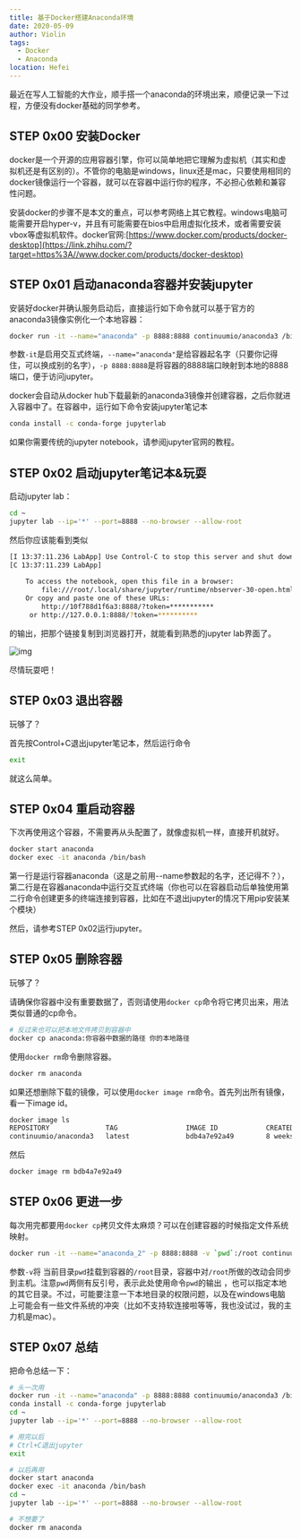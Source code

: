 ```yaml
---
title: 基于Docker搭建Anaconda环境
date: 2020-05-09
author: Violin
tags:
  - Docker
  - Anaconda
location: Hefei
---
```


最近在写人工智能的大作业，顺手搭一个anaconda的环境出来，顺便记录一下过程，方便没有docker基础的同学参考。

## STEP 0x00 安装Docker

docker是一个开源的应用容器引擎，你可以简单地把它理解为虚拟机（其实和虚拟机还是有区别的）。不管你的电脑是windows，linux还是mac，只要使用相同的docker镜像运行一个容器，就可以在容器中运行你的程序，不必担心依赖和兼容性问题。

安装docker的步骤不是本文的重点，可以参考网络上其它教程。windows电脑可能需要开启hyper-v，并且有可能需要在bios中启用虚拟化技术，或者需要安装vbox等虚拟机软件。docker官网:[https://www.docker.com/products/docker-desktop](https://link.zhihu.com/?target=https%3A//www.docker.com/products/docker-desktop)

## STEP 0x01 启动anaconda容器并安装jupyter

安装好docker并确认服务启动后，直接运行如下命令就可以基于官方的anaconda3镜像实例化一个本地容器：

```bash
docker run -it --name="anaconda" -p 8888:8888 continuumio/anaconda3 /bin/bash
```

参数`-it`是启用交互式终端，`--name="anaconda"`是给容器起名字（只要你记得住，可以换成别的名字），`-p 8888:8888`是将容器的8888端口映射到本地的8888端口，便于访问jupyter。

docker会自动从docker hub下载最新的anaconda3镜像并创建容器，之后你就进入容器中了。在容器中，运行如下命令安装jupyter笔记本

```bash
conda install -c conda-forge jupyterlab
```

如果你需要传统的jupyter notebook，请参阅jupyter官网的教程。

## STEP 0x02 启动jupyter笔记本&玩耍

启动jupyter lab：

```bash
cd ~
jupyter lab --ip='*' --port=8888 --no-browser --allow-root
```

然后你应该能看到类似

```bash
[I 13:37:11.236 LabApp] Use Control-C to stop this server and shut down all kernels (twice to skip confirmation).
[C 13:37:11.239 LabApp] 
    
    To access the notebook, open this file in a browser:
        file:///root/.local/share/jupyter/runtime/nbserver-30-open.html
    Or copy and paste one of these URLs:
        http://10f788d1f6a3:8888/?token=***********
     or http://127.0.0.1:8888/?token=**********
```

的输出，把那个链接复制到浏览器打开，就能看到熟悉的jupyter lab界面了。

![img](https://pic4.zhimg.com/80/v2-a57740f2a4036ac508f61b9db49cf51a_720w.jpg)

尽情玩耍吧！

## STEP 0x03 退出容器

玩够了？

首先按Control+C退出jupyter笔记本，然后运行命令

```bash
exit
```

就这么简单。

## STEP 0x04 重启动容器

下次再使用这个容器，不需要再从头配置了，就像虚拟机一样，直接开机就好。

```bash
docker start anaconda
docker exec -it anaconda /bin/bash
```

第一行是运行容器anaconda（这是之前用--name参数起的名字，还记得不？），第二行是在容器anaconda中运行交互式终端（你也可以在容器启动后单独使用第二行命令创建更多的终端连接到容器，比如在不退出jupyter的情况下用pip安装某个模块）

然后，请参考STEP 0x02运行jupyter。

## STEP 0x05 删除容器

玩够了？

请确保你容器中没有重要数据了，否则请使用`docker cp`命令将它拷贝出来，用法类似普通的cp命令。

```bash
# 反过来也可以把本地文件拷贝到容器中
docker cp anaconda:你容器中数据的路径 你的本地路径
```

使用`docker rm`命令删除容器。

```bash
docker rm anaconda
```

如果还想删除下载的镜像，可以使用`docker image rm`命令。首先列出所有镜像，看一下image id。

```bash
docker image ls                                                          
REPOSITORY              TAG                 IMAGE ID            CREATED             SIZE
continuumio/anaconda3   latest              bdb4a7e92a49        8 weeks ago         2.7GB
```

然后

```bash
docker image rm bdb4a7e92a49
```

## STEP 0x06 更进一步

每次用完都要用`docker cp`拷贝文件太麻烦？可以在创建容器的时候指定文件系统映射。

```bash
docker run -it --name="anaconda_2" -p 8888:8888 -v `pwd`:/root continuumio/anaconda3 /bin/bash
```

参数`-v`将 当前目录`pwd`挂载到容器的`/root`目录，容器中对`/root`所做的改动会同步到主机。注意`pwd`两侧有反引号，表示此处使用命令`pwd`的输出 ，也可以指定本地的其它目录。不过，可能要注意一下本地目录的权限问题，以及在windows电脑上可能会有一些文件系统的冲突（比如不支持软连接啦等等，我也没试过，我的主力机是mac）。

## STEP 0x07 总结

把命令总结一下：

```bash
# 头一次用
docker run -it --name="anaconda" -p 8888:8888 continuumio/anaconda3 /bin/bash
conda install -c conda-forge jupyterlab
cd ~
jupyter lab --ip='*' --port=8888 --no-browser --allow-root

# 用完以后
# Ctrl+C退出jupyter
exit

# 以后再用
docker start anaconda
docker exec -it anaconda /bin/bash
cd ~
jupyter lab --ip='*' --port=8888 --no-browser --allow-root

# 不想要了
docker rm anaconda
```